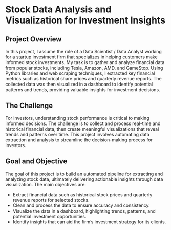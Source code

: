 # Stock Data Analysis and Visualization for Investment Insights

## Project Overview
In this project, I assume the role of a Data Scientist / Data Analyst working for a startup investment firm that specializes in helping customers make informed stock investments. My task is to gather and analyze financial data from popular stocks, including Tesla, Amazon, AMD, and GameStop. Using Python libraries and web scraping techniques, I extracted key financial metrics such as historical share prices and quarterly revenue reports. The collected data was then visualized in a dashboard to identify potential patterns and trends, providing valuable insights for investment decisions.

## The Challenge
For investors, understanding stock performance is critical to making informed decisions. The challenge is to collect and process real-time and historical financial data, then create meaningful visualizations that reveal trends and patterns over time. This project involves automating data extraction and analysis to streamline the decision-making process for investors.

## Goal and Objective
The goal of this project is to build an automated pipeline for extracting and analyzing stock data, ultimately delivering actionable insights through data visualization. The main objectives are:

- Extract financial data such as historical stock prices and quarterly revenue reports for selected stocks.
- Clean and process the data to ensure accuracy and consistency.
- Visualize the data in a dashboard, highlighting trends, patterns, and potential investment opportunities.
- Identify insights that can aid the firm’s investment strategy for its clients.
